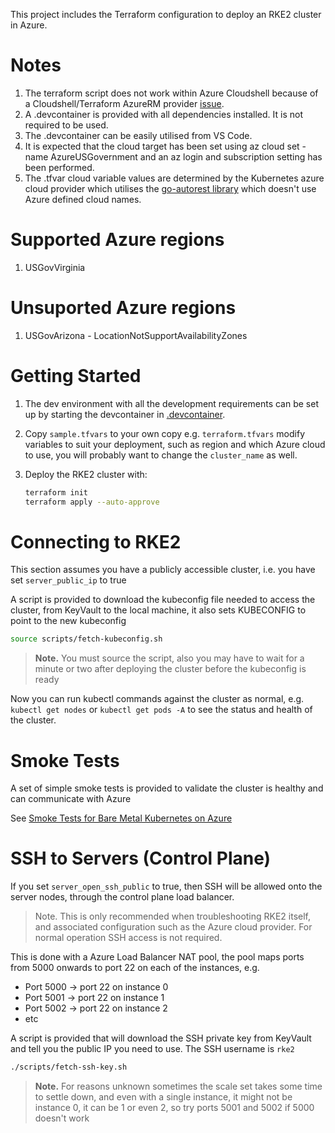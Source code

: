 This project includes the Terraform configuration to deploy an RKE2 cluster in Azure.

# Notes

1. The terraform script does not work within Azure Cloudshell because of a Cloudshell/Terraform AzureRM provider [issue](https://github.com/terraform-providers/terraform-provider-azurerm/issues/7787).
1. A .devcontainer is provided with all dependencies installed. It is not required to be used.
1. The .devcontainer can be easily utilised from VS Code.
1. It is expected that the cloud target has been set using az cloud set -name AzureUSGovernment and an az login and subscription setting has been performed.
1. The .tfvar cloud variable values are determined by the Kubernetes azure cloud provider which utilises the [go-autorest library](https://github.com/Azure/go-autorest/blob/v9.9.0/autorest/azure/environments.go#L29) which doesn't use Azure defined cloud names.

# Supported Azure regions

1. USGovVirginia

# Unsuported Azure regions

1. USGovArizona - LocationNotSupportAvailabilityZones



# Getting Started

1. The dev environment with all the development requirements can be set up by starting the devcontainer in [.devcontainer](.devcontainer).

2. Copy `sample.tfvars` to your own copy e.g. `terraform.tfvars` modify variables to suit your deployment, such as region and which Azure cloud to use, you will probably want to change the `cluster_name` as well.

3. Deploy the RKE2 cluster with:

    ```bash
    terraform init
    terraform apply --auto-approve
    ```

# Connecting to RKE2

This section assumes you have a publicly accessible cluster, i.e. you have set `server_public_ip` to true

A script is provided to download the kubeconfig file needed to access the cluster, from KeyVault to the local machine, it also sets KUBECONFIG to point to the new kubeconfig

```bash
source scripts/fetch-kubeconfig.sh
```

> **Note.** You must source the script, also you may have to wait for a minute or two after deploying the cluster before the kubeconfig is ready

Now you can run kubectl commands against the cluster as normal, e.g. `kubectl get nodes` or `kubectl get pods -A` to see the status and health of the cluster.

# Smoke Tests

A set of simple smoke tests is provided to validate the cluster is healthy and can communicate with Azure

See [Smoke Tests for Bare Metal Kubernetes on Azure](./tests/readme.md)

# SSH to Servers (Control Plane)

If you set `server_open_ssh_public` to true, then SSH will be allowed onto the server nodes, through the control plane load balancer. 

> Note. This is only recommended when troubleshooting RKE2 itself, and associated configuration such as the Azure cloud provider. For normal operation SSH access is not required.

This is done with a Azure Load Balancer NAT pool, the pool maps ports from 5000 onwards to port 22 on each of the instances, e.g.

- Port 5000 -> port 22 on instance 0
- Port 5001 -> port 22 on instance 1
- Port 5002 -> port 22 on instance 2
- etc

A script is provided that will download the SSH private key from KeyVault and tell you the public IP you need to use. The SSH username is `rke2`

```bash
./scripts/fetch-ssh-key.sh
```

> **Note.** For reasons unknown sometimes the scale set takes some time to settle down, and even with a single instance, it might not be instance 0, it can be 1 or even 2, so try ports 5001 and 5002 if 5000 doesn't work